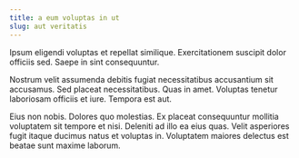 ```yaml
---
title: a eum voluptas in ut
slug: aut veritatis
---
```


Ipsum eligendi voluptas et repellat similique. Exercitationem suscipit dolor officiis sed. Saepe in sint consequuntur.

Nostrum velit assumenda debitis fugiat necessitatibus accusantium sit accusamus. Sed placeat necessitatibus. Quas in amet. Voluptas tenetur laboriosam officiis et iure. Tempora est aut.

Eius non nobis. Dolores quo molestias. Ex placeat consequuntur mollitia voluptatem sit tempore et nisi. Deleniti ad illo ea eius quas. Velit asperiores fugit itaque ducimus natus et voluptas in. Voluptatem maiores delectus est beatae sunt maxime laborum.

